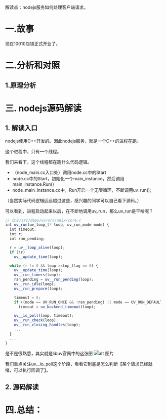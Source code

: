解读点：nodejs服务如何处理客户端请求。

# 一.故事
现在10010店铺正式开业了。


# 二.分析和对照


## 1.原理分析


# 三. nodejs源码解读
## 1. 解读入口
nodejs使用C++开发的。因此nodejs服务，就是一个C++的进程在跑。

这个进程中，只有一个线程。

我们来看下，这个线程都在跑什么代码逻辑。

* （node_main.cc入口处）调用node.cc中的Start
* node.cc中的Start，初始化一个main_instance，然后调用main_instance.Run()
* node_main_instance.cc中，Run开启一个无限循环，不断调用uv_run();

（当然实际代码逻辑远远超过这些，感兴趣的同学可以自己看下源码。）

可以看到，进程启动起来以后，在不断地调用uv_run，那么uv_run是干啥呢？

```js
// 位于/src/deps/uv/src/unix/core.c
int uv_run(uv_loop_t* loop, uv_run_mode mode) {
  int timeout;
  int r;
  int ran_pending;

  r = uv__loop_alive(loop);
  if (!r)
    uv__update_time(loop);

  while (r != 0 && loop->stop_flag == 0) {
    uv__update_time(loop);
    uv__run_timers(loop);
    ran_pending = uv__run_pending(loop);
    uv__run_idle(loop);
    uv__run_prepare(loop);

    timeout = 0;
    if ((mode == UV_RUN_ONCE && !ran_pending) || mode == UV_RUN_DEFAULT)
      timeout = uv_backend_timeout(loop);

    uv__io_poll(loop, timeout);
    uv__run_check(loop);
    uv__run_closing_handles(loop);
    ...
  }
  ...
}
```

是不是很熟悉，其实就是libuv官网中的这张图
![alt 图片](../../img/uv_run.png)

我们重点关注uv__io_poll这个阶段，看看它到底是怎么判断【某个请求已经就绪，可以执行回调了】。

## 2. 源码解读


# 四.总结：
